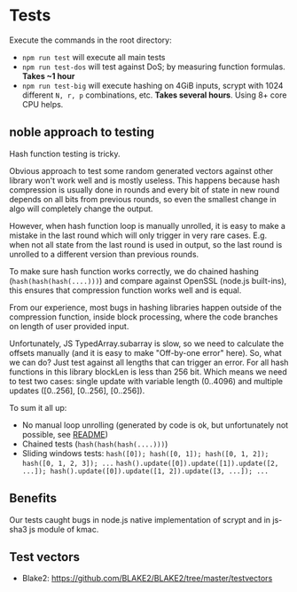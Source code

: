 # Tests

Execute the commands in the root directory:

- `npm run test` will execute all main tests
- `npm run test-dos` will test against DoS; by measuring function formulas. **Takes ~1 hour**
- `npm run test-big` will execute hashing on 4GiB inputs,
  scrypt with 1024 different `N, r, p` combinations, etc. **Takes several hours**. Using 8+ core CPU helps.

## noble approach to testing

Hash function testing is tricky.

Obvious approach to test some random generated vectors against other library won't work well and is mostly useless.
This happens because hash compression is usually done in rounds and every bit of state in new round depends
on all bits from previous rounds, so even the smallest change in algo will completely change the output.

However, when hash function loop is manually unrolled, it is easy to make a mistake in the last round which will
only trigger in very rare cases. E.g. when not all state from the last round is used in output,
so the last round is unrolled to a different version than previous rounds.

To make sure hash function works correctly, we do chained hashing (`hash(hash(hash(....)))`) and compare against
OpenSSL (node.js built-ins), this ensures that compression function works well and is equal.

From our experience, most bugs in hashing libraries happen outside of the compression function,
inside block processing, where the code branches on length of user provided input.

Unfortunately, JS TypedArray.subarray is slow, so we need to calculate the offsets manually
(and it is easy to make "Off-by-one error" here). So, what we can do? Just test against all lengths that can trigger an error.
For all hash functions in this library blockLen is less than 256 bit. Which means we need to test two cases:
single update with variable length (0..4096) and multiple updates ([0..256], [0..256], [0..256]).

To sum it all up:

- No manual loop unrolling (generated by code is ok, but unfortunately not possible, see [README](../README.md))
- Chained tests (`hash(hash(hash(....)))`)
- Sliding windows tests:
  `hash([0]); hash([0, 1]); hash([0, 1, 2]); hash([0, 1, 2, 3]); ...`
  `hash().update([0]).update([1]).update([2, ...]); hash().update([0]).update([1, 2]).update([3, ...]); ...`

## Benefits

Our tests caught bugs in node.js native implementation of scrypt and in js-sha3 js module of kmac.

## Test vectors

- Blake2: https://github.com/BLAKE2/BLAKE2/tree/master/testvectors
